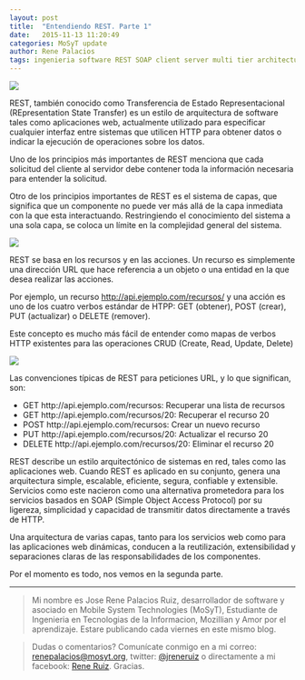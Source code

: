 ```yaml
---
layout: post
title:  "Entendiendo REST. Parte 1"
date:   2015-11-13 11:20:49
categories: MoSyT update
author: Rene Palacios
tags: ingenieria software REST SOAP client server multi tier architecture CRUD backend
---
```


<img src='http://s3.postimg.org/tns7x92vn/REST_API.png' /><br />

REST, también conocido como Transferencia de Estado Representacional (REpresentation State Transfer) es un estilo de arquitectura de software tales como aplicaciones web, actualmente utilizado para especificar cualquier interfaz entre sistemas que utilicen HTTP para obtener datos o indicar la ejecución de operaciones sobre los datos.

Uno de los principios más importantes de REST menciona que cada solicitud del cliente al servidor debe contener toda la información necesaria para entender la solicitud.

Otro de los principios importantes de REST es el sistema de capas, que significa que un componente no puede ver más allá de la capa inmediata con la que esta interactuando. Restringiendo el conocimiento del sistema a una sola capa, se coloca un límite en la complejidad general del sistema.

<img src='http://s22.postimg.org/dj95h3uyp/3tier.jpg' /><br />

REST se basa en los recursos y en las acciones. Un recurso es simplemente una dirección URL que hace referencia a un objeto o una entidad en la que desea realizar las acciones.

Por ejemplo, un recurso http://api.ejemplo.com/recursos/ y una acción es uno de los cuatro verbos estándar de HTPP: GET (obtener), POST (crear), PUT (actualizar) o DELETE (remover).

Este concepto es mucho más fácil de entender como mapas de verbos HTTP existentes para las operaciones CRUD (Create, Read, Update, Delete)

<img src='http://s28.postimg.org/6662qoylp/mongodb_crud_operations1.png' /><br />

Las convenciones típicas de REST para peticiones URL, y lo que significan, son:

<ul>
  <li>GET http://api.ejemplo.com/recursos: Recuperar una lista de recursos</li>
  <li>GET http://api.ejemplo.com/recursos/20: Recuperar el recurso 20</li>
  <li>POST http://api.ejemplo.com/recursos: Crear un nuevo recurso</li>
  <li>PUT http://api.ejemplo.com/recursos/20: Actualizar el recurso 20</li>
  <li>DELETE http://api.ejemplo.com/recursos/20: Eliminar el recurso 20</li>
</ul>

REST describe un estilo arquitectónico de sistemas en red, tales como las aplicaciones web. Cuando REST es aplicado en su conjunto, genera una arquitectura simple, escalable, eficiente, segura, confiable y extensible. Servicios como este nacieron como una alternativa prometedora para los servicios basados en SOAP (Simple Object Access Protocol) por su ligereza, simplicidad  y capacidad de transmitir datos directamente a través de HTTP.

Una arquitectura de varias capas, tanto para los servicios web como para las aplicaciones web dinámicas, conducen a la reutilización, extensibilidad  y separaciones claras de las responsabilidades de los componentes.

Por el momento es todo, nos vemos en la segunda parte.

___
>Mi nombre es Jose Rene Palacios Ruiz, desarrollador de software y asociado en Mobile System Technologies (MoSyT), Estudiante de Ingenieria en Tecnologias de la Informacion, Mozillian y Amor por el aprendizaje. Estare publicando cada viernes en este mismo blog.

>Dudas o comentarios? Comunícate conmigo en a mi correo: renepalacios@mosyt.org, twitter: [@jreneruiz](https://twitter.com/jreneruiz) o directamente a mi facebook: [Rene Ruiz](https://fb.com/reneruizlml). Gracias.
